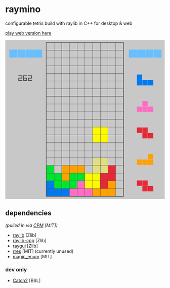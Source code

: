 # raymino

configurable tetris build with raylib in C++ for desktop & web

[play web version here](https://sgs.moe/raymino)

![Animated Picture](raymino.png)

## dependencies

_(pulled in via [CPM](https://github.com/cpm-cmake) [MIT])_

- [raylib](https://github.com/raysan5/raylib) [Zlib]
- [raylib-cpp](https://github.com/RobLoach/raylib-cpp) [Zlib]
- [raygui](https://github.com/raysan5/raygui) [Zlib]
- [rres](https://github.com/raysan5/rres) [MIT] (currently unused)
- [magic_enum](https://github.com/Neargye/magic_enum) [MIT]

### dev only

- [Catch2](https://github.com/catchorg/Catch2) [BSL]
